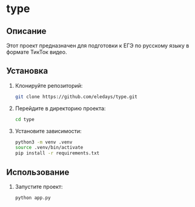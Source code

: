 # type

## Описание
Этот проект предназначен для подготовки к ЕГЭ по русскому языку в формате ТикТок видео.

## Установка
1. Клонируйте репозиторий:
    ```bash
    git clone https://github.com/eledays/type.git
    ```
2. Перейдите в директорию проекта:
    ```bash
    cd type
    ```
3. Установите зависимости:
    ```bash
    python3 -m venv .venv
    source .venv/bin/activate
    pip install -r requirements.txt
    ```

## Использование
1. Запустите проект:
    ```bash
    python app.py
    ```
